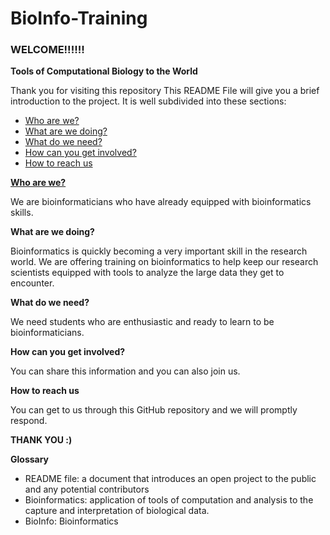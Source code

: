 # BioInfo-Training
### WELCOME!!!!!!
**Tools of Computational Biology to the World**

Thank you for visiting this repository
This README File will give you a brief introduction to the project. It is well subdivided into these sections:

- [Who are we?](url)
- [What are we doing?](url)
- [What do we need?](url)
- [How can you get involved?](url)
- [How to reach us](url)


[**Who are we?**](url)

We are bioinformaticians who have already equipped with bioinformatics skills.

**What are we doing?**

Bioinformatics is quickly becoming a very important skill in the research world. We are offering training on bioinformatics to help keep our research scientists equipped with tools to analyze the large data they get to encounter.

**What do we need?**

We need students who are enthusiastic and ready to learn to be bioinformaticians. 

**How can you get involved?**

You can share this information and you can also join us.

**How to reach us**

You can get to us through this GitHub repository and we will promptly respond.

**THANK YOU :)**

**Glossary**

- README file: a document that introduces an open project to the public and any potential contributors
- Bioinformatics: application of tools of computation and analysis to the capture and interpretation of biological data.
- BioInfo: Bioinformatics
